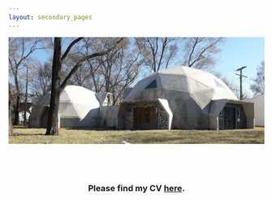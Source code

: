```yaml
---
layout: secondary_pages
---
```


<p align="center">
<img src="./assets/images/detroit-geo-dome-houses.jpg">

<br>
<br>
<br>
<br>

 <h3 align="center">Please find my CV <a href="./assets/AnomitaGhoshCV.pdf">here</a>.</h3> 

</p>
